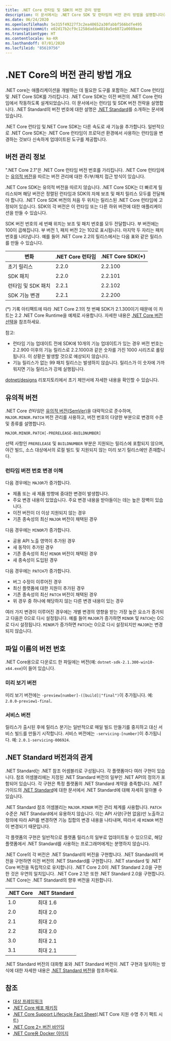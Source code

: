 ```yaml
---
title: .NET Core 런타임 및 SDK의 버전 관리 방법
description: 이 문서에서는 .NET Core SDK 및 런타임의 버전 관리 방법을 설명합니다(유의적 버전과 유사함).
ms.date: 06/24/2020
ms.openlocfilehash: 5e315f49227f3c2ea40652a30fabbf566bdfe495
ms.sourcegitcommit: e02d17b2cf9c1258dadda4810a5e6072a0089aee
ms.translationtype: HT
ms.contentlocale: ko-KR
ms.lasthandoff: 07/01/2020
ms.locfileid: "85619756"
---
```

# <a name="overview-of-how-net-core-is-versioned"></a>.NET Core의 버전 관리 방법 개요

.NET core는 애플리케이션을 개발하는 데 필요한 도구를 포함하는 .NET Core 런타임 및 .NET Core SDK를 가리킵니다. .NET Core SDK는 이전 버전의 .NET Core 런타임에서 작동하도록 설계되었습니다. 이 문서에서는 런타임 및 SDK 버전 전략을 설명합니다. .NET Standard의 버전 번호에 대한 설명은 [.NET Standard](../../standard/net-standard.md#net-implementation-support)를 소개하는 문서에 있습니다.

.NET Core 런타임 및.NET Core SDK는 다른 속도로 새 기능을 추가합니다. 일반적으로 .NET Core SDK는 .NET Core 런타임이 프로덕션 환경에서 사용하는 런타임을 변경하는 것보다 신속하게 업데이트된 도구를 제공합니다.

## <a name="versioning-details"></a>버전 관리 정보

".NET Core 2.1"은 .NET Core 런타임 버전 번호를 가리킵니다. .NET Core 런타임에는 [유의적 버전](#semantic-versioning)을 따르는 버전 관리에 대한 주/부/패치 접근 방식이 있습니다.

.NET Core SDK는 유의적 버전을 따르지 않습니다. .NET Core SDK는 더 빠르게 릴리스되며 해당 버전은 정렬된 런타임과 SDK의 자체 보조 및 패치 릴리스 모두를 전달해야 합니다. .NET Core SDK 버전의 처음 두 위치는 릴리스된 .NET Core 런타임에 고정되어 있습니다. SDK의 각 버전은 이 런타임 또는 다른 하위 버전에 대한 애플리케이션을 만들 수 있습니다.

SDK 버전 번호의 세 번째 위치는 보조 및 패치 번호를 모두 전달합니다. 부 버전에는 100이 곱해집니다. 부 버전 1, 패치 버전 2는 102로 표시됩니다. 마지막 두 자리는 패치 번호를 나타냅니다. 예를 들어 .NET Core 2.2의 릴리스에서는 다음 표와 같은 릴리스를 만들 수 있습니다.

| 변화                | .NET Core 런타임 | .NET Core SDK(\*) |
|-----------------------|-------------------|-------------------|
| 초기 릴리스       | 2.2.0             | 2.2.100           |
| SDK 패치             | 2.2.0             | 2.2.101           |
| 런타임 및 SDK 패치 | 2.2.1             | 2.2.102           |
| SDK 기능 변경    | 2.2.1             | 2.2.200           |

(\*) 기록 아티팩트에 따라 .NET Core 2.1의 첫 번째 SDK가 2.1.300이기 때문에 이 차트는 2.2 .NET Core Runtime을 예제로 사용합니다. 자세한 내용은 [.NET Core 버전 선택](selection.md)을 참조하세요.

참고:

- 런타임 기능 업데이트 전에 SDK에 10개의 기능 업데이트가 있는 경우 버전 번호는 2.2.900 이후의 기능 릴리스로 2.2.1000과 같은 숫자를 가진 1000 시리즈로 롤링됩니다. 이 상황은 발생할 것으로 예상되지 않습니다.
- 기능 릴리스가 없는 99 패치 릴리스는 발생하지 않습니다. 릴리스가 이 숫자에 가까워지면 기능 릴리스가 강제 실행됩니다.

[dotnet/designs](https://github.com/dotnet/designs/pull/29) 리포지토리에서 초기 제안서에 자세한 내용을 확인할 수 있습니다.

## <a name="semantic-versioning"></a>유의적 버전

.NET Core *런타임*은 [유의적 버전(SemVer)](https://semver.org/)을 대략적으로 준수하며, `MAJOR.MINOR.PATCH` 버전 관리를 사용하고, 버전 번호의 다양한 부분으로 변경의 수준 및 종류를 설명합니다.

```
MAJOR.MINOR.PATCH[-PRERELEASE-BUILDNUMBER]
```

선택 사항인 `PRERELEASE` 및 `BUILDNUMBER` 부분은 지원되는 릴리스에 포함되지 않으며, 야간 빌드, 소스 대상에서의 로컬 빌드 및 지원되지 않는 미리 보기 릴리스에만 존재합니다.

### <a name="understand-runtime-version-number-changes"></a>런타임 버전 번호 변경 이해

다음 경우에는 `MAJOR`가 증가합니다.

- 제품 또는 새 제품 방향에 중대한 변경이 발생합니다.
- 주요 변경 내용이 있었습니다. 주요 변경 내용을 받아들이는 데는 높은 장벽이 있습니다.
- 이전 버전이 더 이상 지원되지 않는 경우
- 기존 종속성의 최신 `MAJOR` 버전이 채택된 경우

다음 경우에는 `MINOR`가 증가합니다.

- 공용 API 노출 영역이 추가된 경우
- 새 동작이 추가된 경우
- 기존 종속성의 최신 `MINOR` 버전이 채택된 경우
- 새 종속성이 도입된 경우

다음 경우에는 `PATCH`가 증가합니다.

- 버그 수정이 이루어진 경우
- 최신 플랫폼에 대한 지원이 추가된 경우
- 기존 종속성의 최신 `PATCH` 버전이 채택된 경우
- 위 경우 중 하나에 해당하지 않는 다른 변경 내용이 있는 경우

여러 가지 변경이 이루어진 경우에는 개별 변경의 영향을 받는 가장 높은 요소가 증가되고 다음은 0으로 다시 설정됩니다. 예를 들어 `MAJOR`가 증가하면 `MINOR` 및 `PATCH`는 0으로 다시 설정됩니다. `MINOR`가 증가하면 `PATCH`는 0으로 다시 설정되지만 `MAJOR`는 변경되지 않습니다.

## <a name="version-numbers-in-file-names"></a>파일 이름의 버전 번호

.NET Core용으로 다운로드 한 파일에는 버전(예: `dotnet-sdk-2.1.300-win10-x64.exe`)이 들어 있습니다.

### <a name="preview-versions"></a>미리 보기 버전

미리 보기 버전에는 `-preview[number]-([build]|"final")`이 추가됩니다. 예: `2.0.0-preview1-final`.

### <a name="servicing-versions"></a>서비스 버전

릴리스가 출시된 후에 릴리스 분기는 일반적으로 매일 빌드 만들기를 중지하고 대신 서비스 빌드를 만들기 시작합니다. 서비스 버전에는 `-servicing-[number]`이 추가됩니다. 예: `2.0.1-servicing-006924`.

## <a name="relationship-to-net-standard-versions"></a>.NET Standard 버전과의 관계

.NET Standard는 .NET 참조 어셈블리로 구성됩니다. 각 플랫폼마다 여러 구현이 있습니다. 참조 어셈블리에는 지정된 .NET Standard 버전의 일부인 .NET API의 정의가 포함되어 있습니다. 각 구현은 특정 플랫폼의 .NET Standard 계약을 충족합니다. .NET 가이드의 [.NET Standard](../../standard/net-standard.md)에 대한 문서에서 .NET Standard에 대해 자세히 알아볼 수 있습니다.

.NET Standard 참조 어셈블리는 `MAJOR.MINOR` 버전 관리 체계를 사용합니다. `PATCH` 수준은 .NET Standard에서 유용하지 않습니다. 이는 API 사양(구현 없음)만 노출하고 정의에 따라 API를 변경하면 기능 집합의 변경 내용을 나타내며, 따라서 새 `MINOR` 버전이 변경되기 때문입니다.

각 플랫폼의 구현은 일반적으로 플랫폼 릴리스의 일부로 업데이트될 수 있으므로, 해당 플랫폼에서 .NET Standard를 사용하는 프로그래머에게는 분명하지 않습니다.

.NET Core의 각 버전은 .NET Standard의 버전을 구현합니다. .NET Standard의 버전을 구현하면 이전 버전의 .NET Standard를 구현합니다. .NET standard 및 .NET Core 버전을 독립적으로 유지합니다. .NET Core 2.0이 .NET Standard 2.0을 구현한 것은 우연의 일치입니다. .NET Core 2.1은 또한 .NET Standard 2.0을 구현합니다. .NET Core는 .NET Standard의 향후 버전을 지원합니다.

| .NET Core | .NET Standard |
|-----------|---------------|
| 1.0       | 최대 1.6     |
| 2.0       | 최대 2.0     |
| 2.1       | 최대 2.0     |
| 2.2       | 최대 2.0     |
| 3.0       | 최대 2.1     |
| 3.1       | 최대 2.1     |

.NET Standard 버전의 대화형 표와 .NET Standard 버전이 .NET 구현과 일치하는 방식에 대한 자세한 내용은 [.NET Standard 버전](https://dotnet.microsoft.com/platform/dotnet-standard#versions)을 참조하세요.

## <a name="see-also"></a>참조

- [대상 프레임워크](../../standard/frameworks.md)
- [.NET Core 배포 패키징](../distribution-packaging.md)
- [.NET Core Support Lifecycle Fact Sheet](https://dotnet.microsoft.com/platform/support/policy)(.NET Core 지원 수명 주기 팩트 시트)
- [.NET Core 2+ 버전 바인딩](https://github.com/dotnet/designs/issues/3)
- [.NET Core용 Docker 이미지](https://hub.docker.com/_/microsoft-dotnet-core/)

